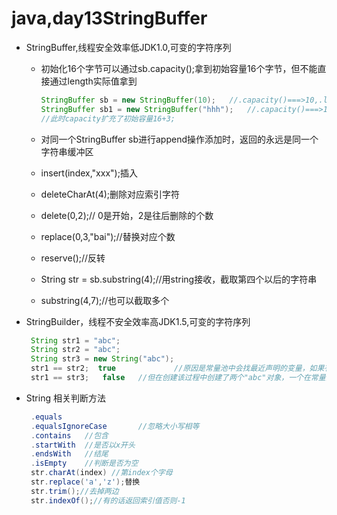 # java,day13StringBuffer

-  StringBuffer,线程安全效率低JDK1.0,可变的字符序列

   -  初始化16个字节可以通过sb.capacity();拿到初始容量16个字节，但不能直接通过length实际值拿到

      ```java
      StringBuffer sb = new StringBuffer(10);	//.capacity()===>10,.length()===>0;
      StringBuffer sb1 = new StringBuffer("hhh");	//.capacity()===>19,.length()===>3;
      //此时capacity扩充了初始容量16+3;
      ```

   -  对同一个StringBuffer sb进行append操作添加时，返回的永远是同一个字符串缓冲区

   -  insert(index,"xxx");插入

   -  deleteCharAt(4);删除对应索引字符

   -  delete(0,2);// 0是开始，2是往后删除的个数

   -  replace(0,3,"bai");//替换对应个数

   -  reserve();//反转

   -  String str = sb.substring(4);//用string接收，截取第四个以后的字符串

   -  substring(4,7);//也可以截取多个

-  StringBuilder，线程不安全效率高JDK1.5,可变的字符序列

   ```java
    String str1 = "abc";
    String str2 = "abc";
    String str3 = new String("abc");
    str1 == str2;  true 			//原因是常量池中会找最近声明的变量，如果有就不再重新开辟空间
    str1 == str3;	false  	//但在创建该过程中创建了两个"abc"对象，一个在常量池，一个new在堆内存
   ```

-  String 相关判断方法

   ``` java
    .equals
    .equalsIgnoreCase		//忽略大小写相等
    .contains	//包含
    .startWith	//是否以x开头
    .endsWith	//结尾
    .isEmpty	//判断是否为空
    str.charAt(index) //第index个字母
    str.replace('a','z');替换
    str.trim();//去掉两边
    str.indexOf();//有的话返回索引值否则-1
   ```

    ​